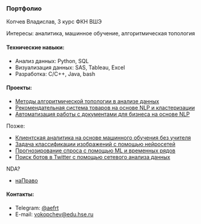### Портфолио

Копчев Владислав, 3 курс ФКН ВШЭ

Интересы: аналитика, машинное обучение, алгоритмическая топология

#### Технические навыки:

- Анализ данных: Python, SQL
- Визуализация данных: SAS, Tableau, Excel
- Разработка: C/C++, Java, bash

#### Проекты:

- [Методы алгоритмической топологии в анализе данных](https://github.com/aefrt/project-topology)
- [Рекомендательная система товаров на основе NLP и кластеризации](https://github.com/aefrt/database-theory)
- [Автоматизация работы с документами для бизнеса на основе NLP](https://github.com/aefrt/ner-disclosure)

Позже:
- [Клиентская аналитика на основе машинного обучения без учителя]()
- [Задача классификации изображений с помощью нейросетей]()
- [Прогнозирование спроса с помощью ML и временных рядов]()
- [Поиск ботов в Twitter с помощью сетевого анализа данных]()

NDA?

- [наПраво](https://github.com/aefrt/android-consultant)

#### Контакты:

- Telegram: [@aefrt](https://t.me/aefrt)
- E-mail: vokopchev@edu.hse.ru
